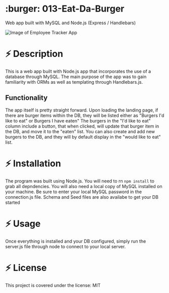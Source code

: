 # :burger: 013-Eat-Da-Burger
Web app built with MySQL and Node.js (Express / Handlebars)

![Image of Employee Tracker App](images/emplpyee_tracker_app.png)

# :zap: Description
This is a web app built with Node.js app that incorporates the use of a database through MySQL. The main purpose of the app was to gain familiarity with ORMs as well as templating through Handlebars.js.

## Functionality
The app itself is pretty straight forward. Upon loading the landing page, if there are burger items within the DB, they will be listed either as "Burgers I'd like to eat" or Burgers I have eaten" The burgers in the "I'd like to eat" column include a button, that when clicked, will update that burger item in the DB, and move it to the "eaten" list. You can also create and add new burgers to the DB, and they will by default display in the "would like to eat" list.

# :zap: Installation
The program was built using Node.js. You will need to rn `npm install` to grab all depndencies. You will also need a local copy of MySQL installed on your machine. Be sure to enter your local MySQL password in the connection.js file. Schema and Seed files are also availabe to get your DB started

# :zap: Usage

Once everything is installed and your DB configured, simply run the server.js file through node to connect to your local server.


# :zap:	License

This project is covered under the license: MIT
